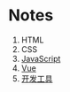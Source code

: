 # Notes

1. HTML
2. CSS
3. [JavaScript](./JavaScript/README.md)
4. [Vue](./Vue/README.md)
5. [开发工具](./dev-tools/README.md)
